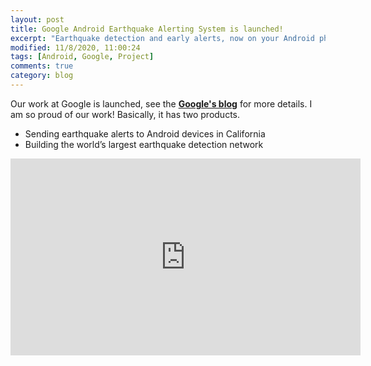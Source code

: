 ```yaml
---
layout: post
title: Google Android Earthquake Alerting System is launched!
excerpt: "Earthquake detection and early alerts, now on your Android phone"
modified: 11/8/2020, 11:00:24
tags: [Android, Google, Project]
comments: true
category: blog
---
```


Our work at Google is launched, see the [**Google's blog**](https://blog.google/products/android/earthquake-detection-and-alerts/) for more details. I am so proud of our work! Basically, it has two products. 

* Sending earthquake alerts to Android devices in California
* Building the world’s largest earthquake detection network 

<iframe width="560" height="315" src="https://www.youtube.com/embed/zFin2wZ56tM" frameborder="0" allow="accelerometer; autoplay; clipboard-write; encrypted-media; gyroscope; picture-in-picture" allowfullscreen></iframe>
